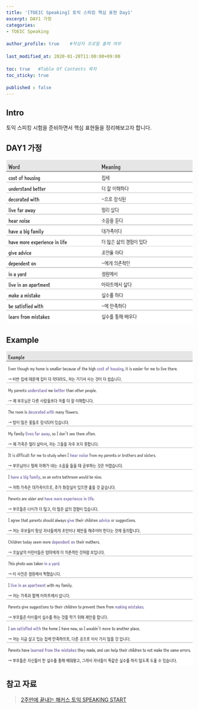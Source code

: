```yaml
---
title: '[TOEIC Speaking] 토익 스피킹 핵심 표현 Day1' 
excerpt: DAY1 가정
categories:
- TOEIC Speaking

author_profile: true    #작성자 프로필 출력 여부

last_modified_at: 2020-01-28T11:00:00+09:00

toc: true   #Table Of Contents 목차 
toc_sticky: true

published : false
---
```


## Intro
토익 스피킹 시험을 준비하면서 핵심 표현들을 정리해보고자 합니다. 

## DAY1 가정
![28-1](/assets/img/28-1.png)

## Example
![28-2](/assets/img/28-2.png)

## 참고 자료
> [2주만에 끝내는 해커스 토익 SPEAKING START](http://www.kyobobook.co.kr/product/detailViewKor.laf?ejkGb=KOR&mallGb=KOR&barcode=9788965422662&orderClick=LAH&Kc=) 
